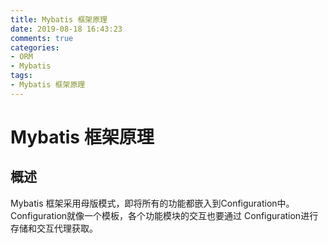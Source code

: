```yaml
---
title: Mybatis 框架原理
date: 2019-08-18 16:43:23
comments: true
categories:
- ORM
- Mybatis
tags:
- Mybatis 框架原理
---
```


# Mybatis 框架原理

## 概述
Mybatis 框架采用母版模式，即将所有的功能都嵌入到Configuration中。Configuration就像一个模板，各个功能模块的交互也要通过
Configuration进行存储和交互代理获取。

<!-- more -->
